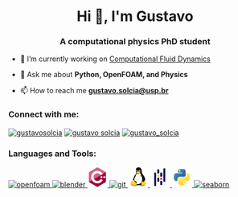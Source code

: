 <h1 align="center">Hi 👋, I'm Gustavo</h1>
<h3 align="center">A computational physics PhD student</h3>

- 🔭 I’m currently working on [Computational Fluid Dynamics](https://github.com/CIERMag-FFPaivaStudents/CFD)

- 💬 Ask me about **Python, OpenFOAM, and Physics**

- 📫 How to reach me **gustavo.solcia@usp.br**

<h3 align="left">Connect with me:</h3>
<p align="left">
<a href="https://twitter.com/gustavosolcia" target="blank"><img align="center" src="https://raw.githubusercontent.com/rahuldkjain/github-profile-readme-generator/master/src/images/icons/Social/twitter.svg" alt="gustavosolcia" height="30" width="40" /></a>
<a href="https://www.linkedin.com/in/gustavo-solcia-b33483177/" target="blank"><img align="center" src="https://raw.githubusercontent.com/rahuldkjain/github-profile-readme-generator/master/src/images/icons/Social/linked-in-alt.svg" alt="gustavo solcia" height="30" width="40" /></a>
<a href="https://instagram.com/gustavo_solcia" target="blank"><img align="center" src="https://raw.githubusercontent.com/rahuldkjain/github-profile-readme-generator/master/src/images/icons/Social/instagram.svg" alt="gustavo_solcia" height="30" width="40" /></a>
</p>

<h3 align="left">Languages and Tools:</h3>
<p align="left">  <a href="https://www.openfoam.com/" target="_blank" rel="noreferrer"> <img src="https://user-images.githubusercontent.com/63120865/148970771-9c68565d-bf33-4372-88ba-0a8362e88de4.png" alt="openfoam" width="40" height="40"/> </a> <a href="https://www.blender.org/" target="_blank" rel="noreferrer"> <img src="https://download.blender.org/branding/community/blender_community_badge_white.svg" alt="blender" width="40" height="40"/> </a> <a href="https://www.w3schools.com/cpp/" target="_blank" rel="noreferrer"> <img src="https://raw.githubusercontent.com/devicons/devicon/master/icons/cplusplus/cplusplus-original.svg" alt="cplusplus" width="40" height="40"/> </a> <a href="https://git-scm.com/" target="_blank" rel="noreferrer"> <img src="https://www.vectorlogo.zone/logos/git-scm/git-scm-icon.svg" alt="git" width="40" height="40"/> </a> <a href="https://www.linux.org/" target="_blank" rel="noreferrer"> <img src="https://raw.githubusercontent.com/devicons/devicon/master/icons/linux/linux-original.svg" alt="linux" width="40" height="40"/> </a> <a href="https://pandas.pydata.org/" target="_blank" rel="noreferrer"> <img src="https://raw.githubusercontent.com/devicons/devicon/2ae2a900d2f041da66e950e4d48052658d850630/icons/pandas/pandas-original.svg" alt="pandas" width="40" height="40"/> </a> <a href="https://www.python.org" target="_blank" rel="noreferrer"> <img src="https://raw.githubusercontent.com/devicons/devicon/master/icons/python/python-original.svg" alt="python" width="40" height="40"/> </a> <a href="https://seaborn.pydata.org/" target="_blank" rel="noreferrer"> <img src="https://seaborn.pydata.org/_images/logo-mark-lightbg.svg" alt="seaborn" width="40" height="40"/> </a> </p>
